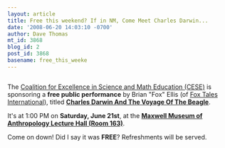 ```yaml
---
layout: article
title: Free this weekend? If in NM, Come Meet Charles Darwin...
date: '2008-06-20 14:03:10 -0700'
author: Dave Thomas
mt_id: 3868
blog_id: 2
post_id: 3868
basename: free_this_weeke
---
```

<img src="http://www.foxtalesint.com/uploads/Performances/Darwin.jpg" alt="" />

The [Coalition for Excellence in Science and Math Education (CESE)](http://www.cesame-nm.org/) is sponsoring a **free public performance** by Brian "Fox" Ellis (of [Fox Tales International](http://www.foxtalesint.com/)), titled **[Charles Darwin And The Voyage Of The Beagle](http://www.foxtalesint.com/Performances/CharlesDarwinAndTheVoyageOfTheBeagle)**.

It's at 1:00 PM on **Saturday, June 21st**, at the **[Maxwell Museum of Anthropology Lecture Hall (Room 163)](http://www.unm.edu/~Maxwell/)**.

Come on down!  Did I say it was **FREE**?  Refreshments will be served.
